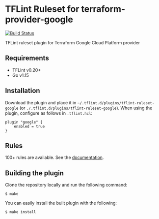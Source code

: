 # TFLint Ruleset for terraform-provider-google
[![Build Status](https://github.com/terraform-linters/tflint-ruleset-google/workflows/build/badge.svg?branch=master)](https://github.com/terraform-linters/tflint-ruleset-google/actions)

TFLint ruleset plugin for Terraform Google Cloud Platform provider

## Requirements

- TFLint v0.20+
- Go v1.15

## Installation

Download the plugin and place it in `~/.tflint.d/plugins/tflint-ruleset-google` (or `./.tflint.d/plugins/tflint-ruleset-google`). When using the plugin, configure as follows in `.tflint.hcl`:

```hcl
plugin "google" {
    enabled = true
}
```

## Rules

100+ rules are available. See the [documentation](docs/README.md).

## Building the plugin

Clone the repository locally and run the following command:

```
$ make
```

You can easily install the built plugin with the following:

```
$ make install
```
